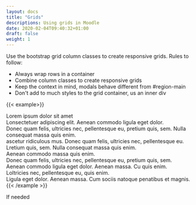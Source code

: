 ```yaml
---
layout: docs
title: "Grids"
descriptions: Using grids in Moodle
date: 2020-02-04T09:40:32+01:00
draft: false
weight: 1
---
```


Use the bootstrap grid column classes to create responsive grids. Rules to follow:

* Always wrap rows in a container
* Combine column classes to create responsive grids
* Keep the context in mind, modals behave different from #region-main
* Don't add to much styles to the grid container, us an inner div


{{< example>}}
<div class="container-fluid">
  <div class="row">
    <div class="col-6 col-md-4 col-lg-3 col-xl-2 mb-3">
      <div class="inner h-100 border p-1">
      Lorem ipsum dolor sit amet
      </div>
    </div>
    <div class="col-6 col-md-4 col-lg-3 col-xl-2 mb-3">
      <div class="inner h-100 border p-1">
      Lonsectetuer adipiscing elit. Aenean commodo ligula eget dolor.
      </div>
    </div>
    <div class="col-6 col-md-4 col-lg-3 col-xl-2 mb-3">
      <div class="inner h-100 border p-1">
      Donec quam felis, ultricies nec, pellentesque eu, pretium quis, sem. Nulla consequat massa quis enim.
      </div>
    </div>
    <div class="col-6 col-md-4 col-lg-3 col-xl-2 mb-3">
      <div class="inner h-100 border p-1">
    ascetur ridiculous mus. Donec quam felis, ultricies nec, pellentesque eu.
      </div>
    </div>
    <div class="col-6 col-md-4 col-lg-3 col-xl-2 mb-3">
      <div class="inner h-100 border p-1">
    Lretium quis, sem. Nulla consequat massa quis enim.
      </div>
    </div>
    <div class="col-6 col-md-4 col-lg-3 col-xl-2 mb-3">
      <div class="inner h-100 border p-1">
    Aenean commodo massa quis enim.
      </div>
    </div>
    <div class="col-6 col-md-4 col-lg-3 col-xl-2 mb-3">
      <div class="inner h-100 border p-1">
    Donec quam felis, ultricies nec, pellentesque eu, pretium quis, sem.
      </div>
    </div>
    <div class="col-6 col-md-4 col-lg-3 col-xl-2 mb-3">
      <div class="inner h-100 border p-1">
    Aenean commodo ligula eget dolor. Aenean massa. Cu quis enim.
      </div>
    </div>
    <div class="col-6 col-md-4 col-lg-3 col-xl-2 mb-3">
      <div class="inner h-100 border p-1">
    Loltricies nec, pellentesque eu, quis enim.
      </div>
    </div>
    <div class="col-6 col-md-4 col-lg-3 col-xl-2 mb-3">
      <div class="inner h-100 border p-1">
    Ligula eget dolor. Aenean massa. Cum sociis natoque penatibus et magnis.
      </div>
    </div>
  </div>
</div>
{{< /example >}}

If needed
